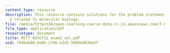 ```yaml
---
content_type: resource
description: This resource contains solutions for the problem statements for the exam
  2 related to molecular biology.
file: /media/https%3A/open-learning-course-data-rc.s3.amazonaws.com/7-01sc-fundamentals-of-biology-fall-2011/7440ab80be6bc7dbe2d2509d4d630a3f_MIT7_01SCF11_exam2_sol.pdf
file_type: application/pdf
resourcetype: Document
title: MIT7_01SCF11_exam2_sol.pdf
uid: 7440ab80-be6b-c7db-e2d2-509d4d630a3f
---
```

